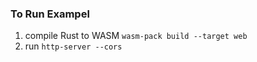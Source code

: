 ### To Run Exampel
1. compile Rust to WASM `wasm-pack build --target web`
2. run `http-server --cors`